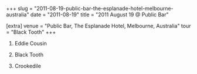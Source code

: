 +++
slug = "2011-08-19-public-bar-the-esplanade-hotel-melbourne-australia"
date = "2011-08-19"
title = "2011 August 19 @ Public Bar"

[extra]
venue = "Public Bar, The Esplanade Hotel, Melbourne, Australia"
tour = "Black Tooth"
+++


 1. Eddie Cousin

 2. Black Tooth

 3. Crookedile


